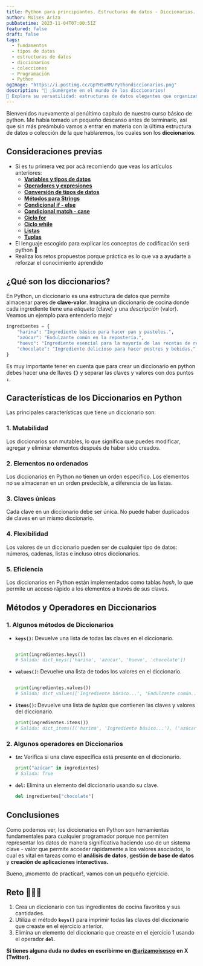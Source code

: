 ```yaml
---
title: Python para principiantes. Estructuras de datos - Diccionarios.
author: Moises Ariza
pubDatetime: 2023-11-04T07:00:51Z
featured: false
draft: false
tags:
  - fundamentos
  - tipos de datos
  - estructuras de datos
  - diccionarios
  - colecciones
  - Programación
  - Python
ogImage: "https://i.postimg.cc/GpYH5vRM/Pythondiccionarios.png"
description: "📢 ¡Sumérgete en el mundo de los diccionarios!
🌟 Explora su versatilidad: estructuras de datos elegantes que organizan información con precisión y eficiencia 🚀🐍✨"
---
```

Bienvenidos nuevamente al penúltimo capítulo de nuestro curso básico de python. Me había tomado un pequeño descanso antes de terminarlo, así que sin más preámbulo vamos a entrar en materia con la última estructura de datos o colección de la que hablaremos, los cuales son los **diccionarios**.

## **Consideraciones previas**

- Si es tu primera vez por acá recomiendo que veas los artículos anteriores:
    - **[Variables y tipos de datos](https://arizamoises.co/posts/python-para-principiantes-variables-y-tipos-de-datos/)**
    - **[Operadores y expresiones](https://arizamoises.co/posts/python-para-principiantes-operadores-y-expresiones/)**
    - [**Conversión de tipos de datos**](https://arizamoises.co/posts/python-para-principiantes-conversi%C3%B3n-de-tipos-de-datos-b%C3%A1sicos/)
    - [**Métodos para Strings**](https://arizamoises.co/posts/python-para-principiantes-m%C3%A9todos-para-tipos-de-datos-string/)
    - **[Condicional if - else](https://arizamoises.co/posts/python-para-principiantes-estructuras-de-control-de-flujo---condicionales-if---else/)**
    - [**Condicional match - case**](https://arizamoises.co/posts/python-para-principiantes-estructuras-de-control-de-flujo---condicionales-match---case/)
    - **[Ciclo for](https://arizamoises.co/posts/python-para-principiantes-estructuras-de-control-de-flujo---bucle-for/)**
    - [**Ciclo while**](https://arizamoises.co/posts/python-para-principiantes-estructuras-de-control-de-flujo---bucle-while/)
    - [**Listas**](https://arizamoises.co/posts/python-para-principiantes-estructuras-de-de-datos---listas/)
    - [**Tuplas**](https://arizamoises.co/posts/python-para-principiantes-estructuras-de-datos---tuplas/)
- El lenguaje escogido para explicar los conceptos de codificación será python 🐍
- Realiza los retos propuestos porque práctica es lo que va a ayudarte a reforzar el conocimiento aprendido

## **¿Qué son los diccionarios?**

En Python, un diccionario es una estructura de datos que permite almacenar pares de **clave-valor**. Imagina un diccionario de cocina donde cada ingrediente tiene una *etiqueta* (clave) y una *descripción* (valor). Veamos un ejemplo para entenderlo mejor

```python
ingredientes = {
    "harina": "Ingrediente básico para hacer pan y pasteles.",
    "azúcar": "Endulzante común en la repostería.",
    "huevo": "Ingrediente esencial para la mayoría de las recetas de repostería.",
    "chocolate": "Ingrediente delicioso para hacer postres y bebidas.",
}
```

Es muy importante tener en cuenta que para crear un diccionario en python debes hacer una de llaves **`{}`** y separar las claves y valores con dos puntos **`:`**. 

## **Características de los Diccionarios en Python**

Las principales características que tiene un diccionario son:

### 1. Mutabilidad

Los diccionarios son mutables, lo que significa que puedes modificar, agregar y eliminar elementos después de haber sido creados.

### 2. Elementos no ordenados

Los diccionarios en Python no tienen un orden específico. Los elementos no se almacenan en un orden predecible, a diferencia de las listas.

### 3. Claves únicas

Cada clave en un diccionario debe ser única. No puede haber duplicados de claves en un mismo diccionario.

### 4. Flexibilidad

Los valores de un diccionario pueden ser de cualquier tipo de datos: números, cadenas, listas e incluso otros diccionarios.

### 5. Eficiencia

Los diccionarios en Python están implementados como tablas *hash*, lo que permite un acceso rápido a los elementos a través de sus claves.

## **Métodos y Operadores en Diccionarios**

### **1. Algunos métodos de Diccionarios**

- **`keys()`:** Devuelve una lista de todas las claves en el diccionario.
    
    ```python
    
    print(ingredientes.keys())
    # Salida: dict_keys(['harina', 'azúcar', 'huevo', 'chocolate'])
    ```
    

- **`values()`:** Devuelve una lista de todos los valores en el diccionario.
    
    ```python
    
    print(ingredientes.values())
    # Salida: dict_values(['Ingrediente básico...', 'Endulzante común...', 'Ingrediente esencial...', 'Ingrediente delicioso...'])
    ```
    
- **`items()`:** Devuelve una lista de *tuplas* que contienen las claves y valores del diccionario.
    
    ```python
    print(ingredientes.items())
    # Salida: dict_items([('harina', 'Ingrediente básico...'), ('azúcar', 'Endulzante común...'), ...])
    ```
    

### **2. Algunos operadores en Diccionarios**

- **`in`:** Verifica si una clave específica está presente en el diccionario.
    
    ```python
    print("azúcar" in ingredientes)
    # Salida: True
    ```
    
- **`del`:** Elimina un elemento del diccionario usando su clave.
    
    ```python
    del ingredientes["chocolate"]
    ```
    

## **Conclusiones**

Como podemos ver, los diccionarios en Python son herramientas fundamentales para cualquier programador porque nos permiten representar los datos de manera significativa haciendo uso de un sistema clave - valor que permite acceder rápidamente a los valores asociados, lo cual es vital en tareas como el **análisis de datos**, **gestión de base de datos** y **creación de aplicaciones interactivas.**

Bueno, ¡momento de practicar!, vamos con un pequeño ejercicio.

## Reto 🧑🏻‍🏭

1. Crea un diccionario con tus ingredientes de cocina favoritos y sus cantidades.
2. Utiliza el método **`keys()`** para imprimir todas las claves del diccionario que creaste en el ejercicio anterior.
3. Elimina un elemento del diccionario que creaste en el ejercicio 1 usando el operador **`del`**.

**Si tienes alguna duda no dudes en escribirme en [@arizamoisesco](https://twitter.com/arizamoisesCO) en X (Twitter).**